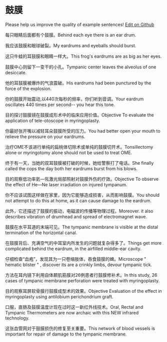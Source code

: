 # 鼓膜

Please help us improve the quality of example sentences! [Edit on Github](https://github.com/jiyushe/jiyu-example-sentence-source/blob/main/chinese/gumo_2.md)

<p><span class="chinese">每只眼睛后面都有个鼓膜。</span><span class="english">Behind each eye there is an ear drum.</span></p>

<p><span class="chinese">我应该鼓膜和眼球破裂。</span><span class="english">My eardrums and eyeballs should burst.</span></p>

<p><span class="chinese">这只牛蛙的耳鼓膜和眼睛一样大。</span><span class="english">This frog's eardrums are as big as her eyes.</span></p>

<p><span class="chinese">鼓膜中心则留下一变干的小孔。</span><span class="english">Tympanic center leaves the alveolus of one desiccate.</span></p>

<p><span class="chinese">他的耳鼓膜被爆炸的气浪震破。</span><span class="english">His eardrums had been punctured by the force of the explosion.</span></p>

<p><span class="chinese">你的鼓膜开始震动,以440次每秒的频率，你们听到音调。</span><span class="english">Your eardrum oscillates 440 times per second-- you hear this tone.</span></p>

<p><span class="chinese">目的探讨鼓膜镜在鼓膜成形术中的临床应用价值。</span><span class="english">Objective To evaluate the application of tele-otoscope in myringoplasty.</span></p>

<p><span class="chinese">你最好张开嘴以减轻耳朵鼓膜所受的压力。</span><span class="english">You had better open your mouth to relieve the pressure on your eardrums.</span></p>

<p><span class="chinese">治疗OME不该进行单纯的扁桃体切除术或单纯的鼓膜切开术。</span><span class="english">Tonsillectomy alone or myringotomy alone should not be used to treat OME.</span></p>

<p><span class="chinese">终于有一天，当她的双耳鼓膜被打破的时候，她给警察打了电话。</span><span class="english">She finally called the cops the day both her eardrums burst from his blows.</span></p>

<p><span class="chinese">目的观察低功率氦—氖激光局部照射对鼓膜外伤的疗效。</span><span class="english">Objective To observe the effect of He—Ne laser irradiation on injured tympanum.</span></p>

<p><span class="chinese">你不应该试图这样做在家里，因为它能够造成损害，从而影响鼓膜。</span><span class="english">You should not attempt to do this at home, as it can cause damage to the eardrum.</span></p>

<p><span class="chinese">此外，它还描述了鼓膜的振动，电磁波的传播等物理过程。</span><span class="english">Moreover. it also describes vibration of drumhead and spread of electromagnet wave.</span></p>

<p><span class="chinese">鼓膜在水平耳道的末端可见。</span><span class="english">The tympanic membrane is visible at the distal termination of the horizontal canal.</span></p>

<p><span class="chinese">在鼓膜背后、充满空气的中耳室内所发生的问题就复杂得多了。</span><span class="english">Things get more complicated behind the eardrum, in the airfilled middle-ear cavity.</span></p>

<p><span class="chinese">仔细检查“血疱”，发现其为一只卷缩肢体，吞食鼓膜的蜱。</span><span class="english">Microscope " hematic blister " , discover its are a crinkly limbs, devour tympanic tick.</span></p>

<p><span class="chinese">方法在耳内镜下利用自体颞肌筋膜对26例患者行鼓膜修补术。</span><span class="english">In this study, 26 cases of tympanic membrane perforation were treated with myringoplasty.</span></p>

<p><span class="chinese">目的观察耳屏软骨膜行鼓膜成型术的效果。</span><span class="english">Objective Evaluation of the effect in myringoplasty using antilobium perichondrium graft.</span></p>

<p><span class="chinese">口服，直肠及鼓膜温度计现在过时这一新红外线技术。</span><span class="english">Oral, Rectal and Tympanic Thermometers are now archaic with this NEW infrared technology.</span></p>

<p><span class="chinese">这张血管网对于鼓膜损伤的修复至关重要。</span><span class="english">This network of blood vessels is important for repair of damage to the tympanic membrane.</span></p>

